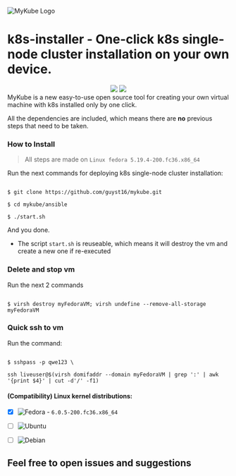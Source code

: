 ![MyKube Logo](https://user-images.githubusercontent.com/100173467/202854244-a0b4d1c7-27a5-45f0-a2cb-b93615993c11.png)





# k8s-installer - One-click k8s single-node cluster installation on your own device.

<div align="center">
  <img src="https://img.shields.io/github/license/guyst16/mykube">
  <img src="https://img.shields.io/github/languages/code-size/guyst16/mykube"> 
</div>
MyKube is a new easy-to-use open source tool for creating your own virtual machine with k8s installed only by one click.

All the dependencies are included, which means there are **no** previous steps that need to be taken.


### How to Install



> All steps are made on `Linux fedora 5.19.4-200.fc36.x86_64`



Run the next commands for deploying k8s single-node cluster installation:

```

$ git clone https://github.com/guyst16/mykube.git

$ cd mykube/ansible

$ ./start.sh

```



And you done.



* The script `start.sh` is reuseable, which means it will destroy the vm and create a new one if re-executed



### Delete and stop vm

Run the next 2 commands

```

$ virsh destroy myFedoraVM; virsh undefine --remove-all-storage myFedoraVM

```



### Quick ssh to vm

Run the command:

```

$ sshpass -p qwe123 \

ssh liveuser@$(virsh domifaddr --domain myFedoraVM | grep ':' | awk '{print $4}' | cut -d'/' -f1)

```



#### (Compatibility) Linux kernel distributions:

- [x] ![Fedora](https://img.shields.io/badge/Fedora-294172?style=for-the-badge&logo=fedora&logoColor=white) - `6.0.5-200.fc36.x86_64`

- [ ] ![Ubuntu](https://img.shields.io/badge/Ubuntu-E95420?style=for-the-badge&logo=ubuntu&logoColor=white) 

- [ ] ![Debian](https://img.shields.io/badge/Debian-D70A53?style=for-the-badge&logo=debian&logoColor=white)





## Feel free to open issues and suggestions


